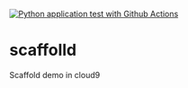 [![Python application test with Github Actions](https://github.com/Tuo229/scaffolld/actions/workflows/main.yml/badge.svg)](https://github.com/Tuo229/scaffolld/actions/workflows/main.yml)


# scaffolld
Scaffold demo in cloud9
